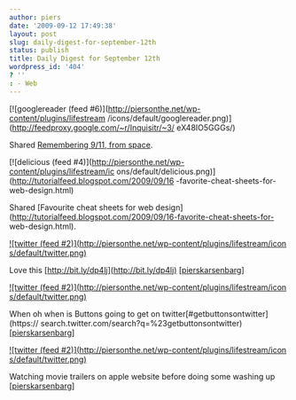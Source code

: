 ```yaml
---
author: piers
date: '2009-09-12 17:49:38'
layout: post
slug: daily-digest-for-september-12th
status: publish
title: Daily Digest for September 12th
wordpress_id: '404'
? ''
: - Web
---
```


[![googlereader (feed #6)](http://piersonthe.net/wp-content/plugins/lifestream
/icons/default/googlereader.png)](http://feedproxy.google.com/~r/Inquisitr/~3/
eX48IO5GGGs/)

Shared [Remembering 9/11, from
space](http://feedproxy.google.com/~r/Inquisitr/~3/eX48IO5GGGs/).

[![delicious (feed #4)](http://piersonthe.net/wp-content/plugins/lifestream/ic
ons/default/delicious.png)](http://tutorialfeed.blogspot.com/2009/09/16
-favorite-cheat-sheets-for-web-design.html)

Shared [Favourite cheat sheets for web
design](http://tutorialfeed.blogspot.com/2009/09/16-favorite-cheat-sheets-for-
web-design.html).

[![twitter (feed #2)](http://piersonthe.net/wp-content/plugins/lifestream/icon
s/default/twitter.png)](http://twitter.com/pierskarsenbarg/statuses/3932186284
)

Love this [http://bit.ly/dp4lj](http://bit.ly/dp4lj)
[[pierskarsenbarg](http://twitter.com/pierskarsenbarg/statuses/3932186284)]

[![twitter (feed #2)](http://piersonthe.net/wp-content/plugins/lifestream/icon
s/default/twitter.png)](http://twitter.com/pierskarsenbarg/statuses/3932194697
)

When oh when is Buttons going to get on twitter[#getbuttonsontwitter](https://
search.twitter.com/search?q=%23getbuttonsontwitter)
[[pierskarsenbarg](http://twitter.com/pierskarsenbarg/statuses/3932194697)]

[![twitter (feed #2)](http://piersonthe.net/wp-content/plugins/lifestream/icon
s/default/twitter.png)](http://twitter.com/pierskarsenbarg/statuses/3932745778
)

Watching movie trailers on apple website before doing some washing up
[[pierskarsenbarg](http://twitter.com/pierskarsenbarg/statuses/3932745778)]

